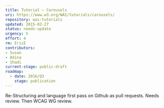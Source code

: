 ```yaml
---
title: Tutorial – Carousels
uri: https://www.w3.org/WAI/tutorials/carousels/
repository: wai-tutorials
updated: 2015-02-27
status: needs-update
urgency: 5
effort: 4
rm: EricE
contributors:
- Susan
- Adina
- Shadi
current-stage: public-draft
roadmap:
  - date: 2016/Q3
    stage: publication
---
```


Re-Structuring and language first pass on Github as pull requests. Needs review. Then WCAG WG review.